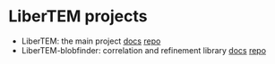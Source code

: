 # LiberTEM projects

- LiberTEM: the main project [docs](https://libertem.github.io/LiberTEM/) [repo](https://github.com/liberTEM/LiberTEM/)
- LiberTEM-blobfinder: correlation and refinement library [docs](https://libertem.github.io/LiberTEM-blobfinder/) [repo](https://github.com/liberTEM/LiberTEM-blobfinder)
